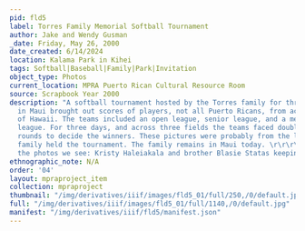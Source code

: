 ```yaml
---
pid: fld5
label: Torres Family Memorial Softball Tournament
author: Jake and Wendy Gusman
_date: Friday, May 26, 2000
date_created: 6/14/2024
location: Kalama Park in Kihei
tags: Softball|Baseball|Family|Park|Invitation
object_type: Photos
current_location: MPRA Puerto Rican Cultural Resource Room
source: Scrapbook Year 2000
description: "A softball tournament hosted by the Torres family for three generations
  in Maui brought out scores of players, not all Puerto Ricans, from across the islands
  of Hawaii. The teams included an open league, senior league, and a men's and women's
  league. For three days, and across three fields the teams faced double elimination
  rounds to decide the winners. These pictures were probably from the last year the
  family held the tournament. The family remains in Maui today. \r\r\r\r\n\r\r\r\r\n\r\r\r\r\n\r\r\r\r\nIn
  the photos we see: Kristy Haleiakala and brother Blasie Statas keeping score. "
ethnographic_note: N/A
order: '04'
layout: mpraproject_item
collection: mpraproject
thumbnail: "/img/derivatives/iiif/images/fld5_01/full/250,/0/default.jpg"
full: "/img/derivatives/iiif/images/fld5_01/full/1140,/0/default.jpg"
manifest: "/img/derivatives/iiif/fld5/manifest.json"
---
```


